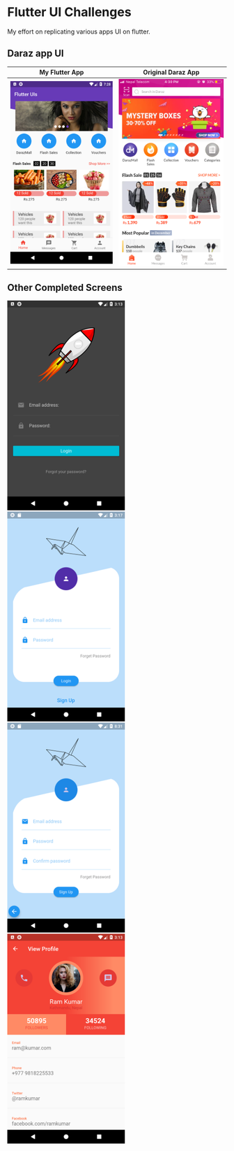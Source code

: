 # Flutter UI Challenges
My effort on replicating various apps UI on flutter.

## Daraz app UI
My Flutter App             |  Original Daraz App
:-------------------------:|:-------------------------:
![](screenshots/my-app.png)  |  ![](screenshots/original.PNG)

## Other Completed Screens
<img height="480px" src="screenshots/login1.png"> <img height="480px" src="screenshots/login2.png"> <img height="480px" src="screenshots/signup1.png"> <img height="480px" src="screenshots/profile1.png">

